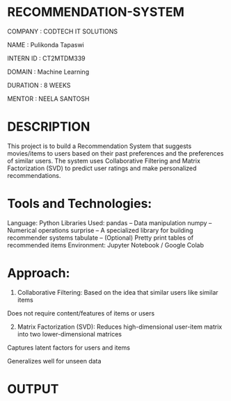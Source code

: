 # RECOMMENDATION-SYSTEM
COMPANY : CODTECH IT SOLUTIONS

NAME : Pulikonda Tapaswi

INTERN ID : CT2MTDM339

DOMAIN : Machine Learning

DURATION : 8 WEEKS

MENTOR : NEELA SANTOSH

# DESCRIPTION
This project is to build a Recommendation System that suggests movies/items to users based on their past preferences and the preferences of similar users. The system uses Collaborative Filtering and Matrix Factorization (SVD) to predict user ratings and make personalized recommendations.
# Tools and Technologies:
Language: Python
Libraries Used:
pandas – Data manipulation
numpy – Numerical operations
surprise – A specialized library for building recommender systems
tabulate – (Optional) Pretty print tables of recommended items
Environment: Jupyter Notebook / Google Colab

# Approach:
 1. Collaborative Filtering:
Based on the idea that similar users like similar items

Does not require content/features of items or users

 2. Matrix Factorization (SVD):
Reduces high-dimensional user-item matrix into two lower-dimensional matrices

Captures latent factors for users and items

Generalizes well for unseen data

# OUTPUT

